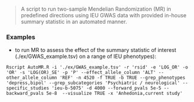 # 
> A script to run two-sample Mendelian Randomization (MR) in predefined directions using IEU GWAS data with provided in-house summary statistic in an automated manner.

### Examples 
- to run MR to assess the effect of the summary statistic of interest (./ex/GWAS_example.tsv) on a range of IEU phenotypes):
 ```shell
Rscript AutoMR.R -i './ex/GWAS_example.tsv' -r 'rsid' -e 'LOG_OR' -o 'OR' -s 'LOG(OR)_SE' -p 'P' --effect_allele_column 'ALT' --other_allele_column 'REF' -n 4520 -f TRUE -b TRUE --grep_phenotypes 'depress,bipol' --grep_subcategories 'Psychiatric / neurological' --specific_studies 'ieu-b-5075' -d 4000 --forward_pvals 5e-5 --backward_pvals 5e-8  --visualize TRUE -x 'Anhedonia,current study'
```  

